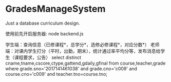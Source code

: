 # GradesManageSystem
Just a database curriculum design.

使用前先开启服务器:
    node backend.js

学生端：查询信息（已修课程*，总学分*，选修必修课程*，对应分数*）
老师端：对课内学生打分（平时，出勤，期末），统计通过率平均分等，发布消息给学生（课程要求，公告）
select distinct cname,tname,cscore,ctype,gattend,gdaily,gfinal from course,teacher,grade where grade.sno='2017141461038' and grade.cno='c009' and course.cno='c009' and teacher.tno=course.tno;
